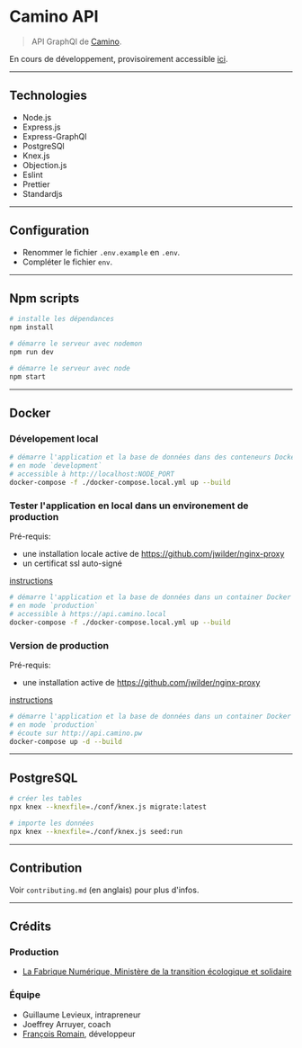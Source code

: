 # Camino API

> API GraphQl de [Camino](http://camino.beta.gouv.fr/).

En cours de développement, provisoirement accessible [ici](https://camino.site).

---

## Technologies

* Node.js
* Express.js
* Express-GraphQl
* PostgreSQl
* Knex.js
* Objection.js
* Eslint
* Prettier
* Standardjs

---

## Configuration

* Renommer le fichier `.env.example` en `.env`.
* Compléter le fichier `env`.

---

## Npm scripts

```bash
# installe les dépendances
npm install

# démarre le serveur avec nodemon
npm run dev

# démarre le serveur avec node
npm start
```

---

## Docker

### Dévelopement local

```bash
# démarre l'application et la base de données dans des conteneurs Docker
# en mode `development`
# accessible à http://localhost:NODE_PORT
docker-compose -f ./docker-compose.local.yml up --build
```

### Tester l'application en local dans un environement de production

Pré-requis:

* une installation locale active de https://github.com/jwilder/nginx-proxy
* un certificat ssl auto-signé

[instructions](https://medium.com/@francoisromain/set-a-local-web-development-environment-with-custom-urls-and-https-3fbe91d2eaf0)

```bash
# démarre l'application et la base de données dans un container Docker
# en mode `production`
# accessible à https://api.camino.local
docker-compose -f ./docker-compose.local.yml up --build
```

### Version de production

Pré-requis:

* une installation active de https://github.com/jwilder/nginx-proxy

[instructions](https://medium.com/@francoisromain/host-multiple-websites-with-https-inside-docker-containers-on-a-single-server-18467484ab95)

```bash
# démarre l'application et la base de données dans un container Docker
# en mode `production`
# écoute sur http://api.camino.pw
docker-compose up -d --build
```

---

## PostgreSQL

```bash
# créer les tables
npx knex --knexfile=./conf/knex.js migrate:latest

# importe les données
npx knex --knexfile=./conf/knex.js seed:run
```

---

## Contribution

Voir `contributing.md` (en anglais) pour plus d'infos.

---

## Crédits

### Production

* [La Fabrique Numérique, Ministère de la transition écologique et solidaire](https://www.ecologique-solidaire.gouv.fr/inauguration-fabrique-numerique-lincubateur-des-ministeres-charges-lecologie-et-des-territoires)

### Équipe

* Guillaume Levieux, intrapreneur
* Joeffrey Arruyer, coach
* [François Romain](http://francoisromain.com), développeur
